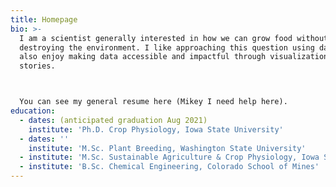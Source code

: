 ```yaml
---
title: Homepage
bio: >-
  I am a scientist generally interested in how we can grow food without
  destroying the environment. I like approaching this question using data. I
  also enjoy making data accessible and impactful through visualizations and
  stories. 



  You can see my general resume here (Mikey I need help here).
education:
  - dates: (anticipated graduation Aug 2021)
    institute: 'Ph.D. Crop Physiology, Iowa State University'
  - dates: ''
    institute: 'M.Sc. Plant Breeding, Washington State University'
  - institute: 'M.Sc. Sustainable Agriculture & Crop Physiology, Iowa State University'
  - institute: 'B.Sc. Chemical Engineering, Colorado School of Mines'
---
```


